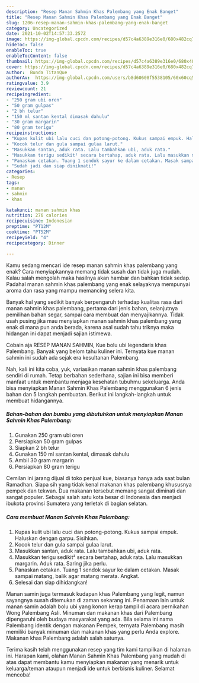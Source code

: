 ```yaml
---
description: "Resep Manan Sahmin Khas Palembang yang Enak Banget"
title: "Resep Manan Sahmin Khas Palembang yang Enak Banget"
slug: 1206-resep-manan-sahmin-khas-palembang-yang-enak-banget
category: Uncategorized
date: 2021-10-02T14:57:33.257Z
image: https://img-global.cpcdn.com/recipes/d57c4a6389e316e0/680x482cq70/manan-sahmin-khas-palembang-foto-resep-utama.jpg
hideToc: false
enableToc: true
enableTocContent: false
thumbnail: https://img-global.cpcdn.com/recipes/d57c4a6389e316e0/680x482cq70/manan-sahmin-khas-palembang-foto-resep-utama.jpg
cover: https://img-global.cpcdn.com/recipes/d57c4a6389e316e0/680x482cq70/manan-sahmin-khas-palembang-foto-resep-utama.jpg
author:  Bunda TitanQue
authorAv:  https://img-global.cpcdn.com/users/b8d60608f5538105/60x60cq50/avatar.jpg
ratingvalue: 3.9
reviewcount: 21
recipeingredient:
- "250 gram ubi oren"
- "50 gram gulpas"
- "2 bh telur"
- "150 ml santan kental dimasak dahulu"
- "30 gram margarin"
- "80 gram terigu"
recipeinstructions:
- "Kupas kulit ubi lalu cuci dan potong-potong. Kukus sampai empuk. Haluskan dengan garpu. Sisihkan."
- "Kocok telur dan gula sampai gulaa larut."
- "Masukkan santan, aduk rata. Lalu tambahkan ubi, aduk rata."
- "Masukkan terigu sedikit² secara bertahap, aduk rata. Lalu masukkan margarin. Aduk rata. Saring jika perlu."
- "Panaskan cetakan. Tuang 1 sendok sayur ke dalam cetakan. Masak sampai matang, balik agar matang merata. Angkat."
- "Sudah jadi dan siap dinikmati!"
categories:
- Resep
tags:
- manan
- sahmin
- khas

katakunci: manan sahmin khas 
nutrition: 276 calories
recipecuisine: Indonesian
preptime: "PT12M"
cooktime: "PT52M"
recipeyield: "4"
recipecategory: Dinner

---
```



Kamu sedang mencari ide resep manan sahmin khas palembang yang enak? Cara menyiapkannya memang tidak susah dan tidak juga mudah. Kalau salah mengolah maka hasilnya akan hambar dan bahkan tidak sedap. Padahal manan sahmin khas palembang yang enak selayaknya mempunyai aroma dan rasa yang mampu memancing selera kita.


Banyak hal yang sedikit banyak berpengaruh terhadap kualitas rasa dari manan sahmin khas palembang, pertama dari jenis bahan, selanjutnya pemilihan bahan segar, sampai cara membuat dan menyajikannya. Tidak usah pusing jika mau menyiapkan manan sahmin khas palembang yang enak di mana pun anda berada, karena asal sudah tahu triknya maka hidangan ini dapat menjadi sajian istimewa.

Cobain aja RESEP MANAN SAHMIN, Kue bolu ubi legendaris khas Palembang. Banyak yang belom tahu kuliner ini. Ternyata kue manan sahmin ini sudah ada sejak era kesultanan Palembang.


Nah, kali ini kita coba, yuk, variasikan manan sahmin khas palembang sendiri di rumah. Tetap berbahan sederhana, sajian ini bisa memberi manfaat untuk membantu menjaga kesehatan tubuhmu sekeluarga. Anda bisa menyiapkan Manan Sahmin Khas Palembang menggunakan 6 jenis bahan dan 5 langkah pembuatan. Berikut ini langkah-langkah untuk membuat hidangannya.

<!--inarticleads1-->

##### Bahan-bahan dan bumbu yang dibutuhkan untuk menyiapkan Manan Sahmin Khas Palembang:

1. Gunakan 250 gram ubi oren
1. Persiapkan 50 gram gulpas
1. Siapkan 2 bh telur
1. Gunakan 150 ml santan kental, dimasak dahulu
1. Ambil 30 gram margarin
1. Persiapkan 80 gram terigu


Cemilan ini jarang dijual di toko penjual kue, biasanya hanya ada saat bulan Ramadhan. Siapa sih yang tidak kenal makanan khas palembang khususnya pempek dan tekwan. Dua makanan tersebut memang sangat diminati dan sangat populer. Sebagai salah satu kota besar di Indonesia dan menjadi ibukota provinsi Sumatera yang terletak di bagian selatan. 

<!--inarticleads2-->

##### Cara membuat Manan Sahmin Khas Palembang:

1. Kupas kulit ubi lalu cuci dan potong-potong. Kukus sampai empuk. Haluskan dengan garpu. Sisihkan.
1. Kocok telur dan gula sampai gulaa larut.
1. Masukkan santan, aduk rata. Lalu tambahkan ubi, aduk rata.
1. Masukkan terigu sedikit² secara bertahap, aduk rata. Lalu masukkan margarin. Aduk rata. Saring jika perlu.
1. Panaskan cetakan. Tuang 1 sendok sayur ke dalam cetakan. Masak sampai matang, balik agar matang merata. Angkat.
1. Selesai dan siap dihidangkan!

Manan samin juga termasuk kudapan khas Palembang yang legit, namun sayangnya susah ditemukan di zaman sekarang ini. Penamaan lain untuk manan samin adalah bolu ubi yang konon kerap tampil di acara pernikahan Wong Palembang Asli. Minuman dan makanan khas dari Palembang dipengaruhi oleh budaya masyarakat yang ada. Bila selama ini nama Palembang identik dengan makanan Pempek, ternyata Palembang masih memiliki banyak minuman dan makanan khas yang perlu Anda explore. Makanan khas Palembang adalah salah satunya. 

Terima kasih telah menggunakan resep yang tim kami tampilkan di halaman ini. Harapan kami, olahan Manan Sahmin Khas Palembang yang mudah di atas dapat membantu kamu menyiapkan makanan yang menarik untuk keluarga/teman ataupun menjadi ide untuk berbisnis kuliner. Selamat mencoba!
